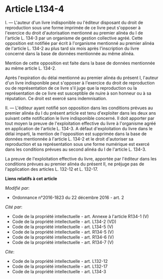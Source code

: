 # Article L134-4

I. ― L'auteur d'un livre indisponible ou l'éditeur disposant du droit de reproduction sous une forme imprimée de ce livre
peut s'opposer à l'exercice du droit d'autorisation mentionné au premier alinéa du I de l'article L. 134-3 par un organisme
de gestion collective agréé. Cette opposition est notifiée par écrit à l'organisme mentionné au premier alinéa de l'article
L. 134-2 au plus tard six mois après l'inscription du livre concerné dans la base de données mentionnée au même alinéa. 

Mention de cette opposition est faite dans la base de données mentionnée au même article L. 134-2. 

Après l'expiration du délai mentionné au premier alinéa du présent I, l'auteur d'un livre indisponible peut s'opposer à
l'exercice du droit de reproduction ou de représentation de ce livre s'il juge que la reproduction ou la représentation de ce
livre est susceptible de nuire à son honneur ou à sa réputation. Ce droit est exercé sans indemnisation. 

II. ― L'éditeur ayant notifié son opposition dans les conditions prévues au premier alinéa du I du présent article est tenu
d'exploiter dans les deux ans suivant cette notification le livre indisponible concerné. Il doit apporter par tout moyen la
preuve de l'exploitation effective du livre à l'organisme agréé  en application de l'article L. 134-3. A défaut
d'exploitation du livre dans le délai imparti, la mention de l'opposition est supprimée dans la base de données mentionnée à
l'article L. 134-2 et le droit d'autoriser sa reproduction et sa représentation sous une forme numérique est exercé dans les
conditions prévues au second alinéa du I de l'article L. 134-3. 

La preuve de l'exploitation effective du livre, apportée par l'éditeur dans les conditions prévues au premier alinéa du
présent II, ne préjuge pas de l'application des articles L. 132-12 et L. 132-17.

**Liens relatifs à cet article**

_Modifié par_:

  - Ordonnance n°2016-1823 du 22 décembre 2016 - art. 2

_Cité par_:

  - Code de la propriété intellectuelle - art. Annexe à l'article R134-1 (V)
  - Code de la propriété intellectuelle - art. L134-2 (VD)
  - Code de la propriété intellectuelle - art. L134-5 (V)
  - Code de la propriété intellectuelle - art. R134-5 (V)
  - Code de la propriété intellectuelle - art. R134-6 (V)
  - Code de la propriété intellectuelle - art. R134-7 (V)

_Cite_:

  - Code de la propriété intellectuelle - art. L132-12
  - Code de la propriété intellectuelle - art. L132-17
  - Code de la propriété intellectuelle - art. L134-3
